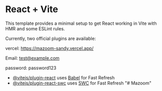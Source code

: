 # React + Vite

This template provides a minimal setup to get React working in Vite with HMR and some ESLint rules.

Currently, two official plugins are available:

vercel: https://mazoom-sandy.vercel.app/ 

Email: test@example.com

password: password123


- [@vitejs/plugin-react](https://github.com/vitejs/vite-plugin-react/blob/main/packages/plugin-react/README.md) uses [Babel](https://babeljs.io/) for Fast Refresh
- [@vitejs/plugin-react-swc](https://github.com/vitejs/vite-plugin-react-swc) uses [SWC](https://swc.rs/) for Fast Refresh
"# Mazoom" 
